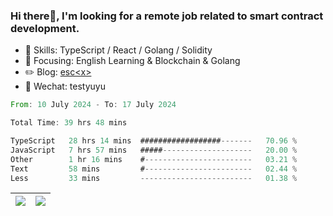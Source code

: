 ### Hi there👋, I'm looking for a remote job related to smart contract development.


- 🔨 Skills: TypeScript / React / Golang / Solidity
- 🎯 Focusing: English Learning & Blockchain & Golang
- ✏️ Blog: [esc\<x\>](https://escx.github.io)
- 💬 Wechat: testyuyu


<!--START_SECTION:waka-->

```rust
From: 10 July 2024 - To: 17 July 2024

Total Time: 39 hrs 48 mins

TypeScript   28 hrs 14 mins  ##################-------   70.96 %
JavaScript   7 hrs 57 mins   #####--------------------   20.00 %
Other        1 hr 16 mins    #------------------------   03.21 %
Text         58 mins         #------------------------   02.44 %
Less         33 mins         -------------------------   01.38 %
```

<!--END_SECTION:waka-->


| <img align="center" src="https://github-readme-stats.vercel.app/api/?username=escX&show_icons=true&theme=buefy&hide_border=true&card_width=500" /> | <img align="center" src="https://github-readme-stats.vercel.app/api/top-langs/?username=escX&layout=compact&theme=buefy&hide_border=true&card_width=500" /> |
| ------------- | ------------- |
